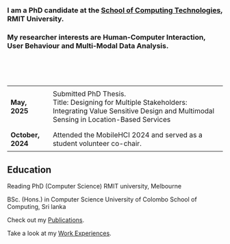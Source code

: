 
### I am a PhD candidate at the [School of Computing Technologies](https://www.rmit.edu.au/about/schools-colleges/computing-technologies), RMIT University. 
### My researcher interests are Human-Computer Interaction, User Behaviour and Multi-Modal Data Analysis.
<br><br><br>
<table style="border-collapse: collapse; width: 100%;">
  <tr>
    <td style="padding: 8px;"><strong>May, 2025</strong></td>
    <td style="padding: 8px;">Submitted PhD Thesis.<br> Title: Designing for Multiple Stakeholders: Integrating Value Sensitive Design and Multimodal Sensing in Location-Based Services</td>
  </tr>
  <tr>
    <td style="padding: 8px;"><strong>October, 2024</strong></td>
    <td style="padding: 8px;">Attended the MobileHCI 2024 and served as a student volunteer co-chair.</td>
  </tr>
</table>      

## Education
Reading PhD (Computer Science)
RMIT university, Melbourne

BSc. (Hons.) in Computer Science
University of Colombo School of Computing, Sri lanka


Check out my [Publications](/hiruni-nuwanthika-kegalle/publications/).

Take a look at my [Work Experiences](/hiruni-nuwanthika-kegalle/workexperience/).

